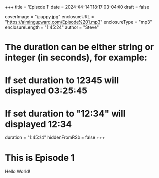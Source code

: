 +++
title = 'Episode 1'
date = 2024-04-14T18:17:03-04:00
draft = false

coverImage = "/puppy.jpg"
enclosureURL = "https://aimingupward.com/Episode%201.mp3"
enclosureType = "mp3"
enclosureLength = "1:45:24"
author = "Steve"
# The duration can be either string or integer (in seconds), for example:
# If set duration to 12345 will displayed 03:25:45
# If set duration to "12:34" will displayed 12:34
duration = "1:45:24"
hiddenFromRSS = false
+++

# This is Episode 1

Hello World!
